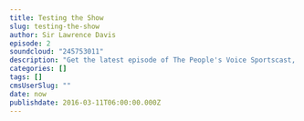 ```yaml
---
title: Testing the Show
slug: testing-the-show
author: Sir Lawrence Davis
episode: 2
soundcloud: "245753011"
description: "Get the latest episode of The People's Voice Sportscast, where we discuss stuff about sports."
categories: []
tags: []
cmsUserSlug: ""
date: now
publishdate: 2016-03-11T06:00:00.000Z
---
```


